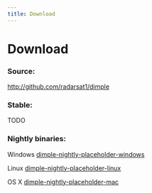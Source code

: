 ```yaml
---
title: Download
---
```


# Download

### Source:

http://github.com/radarsat1/dimple

### Stable:

TODO

### Nightly binaries:

Windows
[dimple-nightly-placeholder-windows](/dimple/binaries/dimple-nightly-placeholder-windows)

Linux
[dimple-nightly-placeholder-linux](/dimple/binaries/dimple-nightly-placeholder-linux)

OS X
[dimple-nightly-placeholder-mac](/dimple/binaries/dimple-nightly-placeholder-mac)
